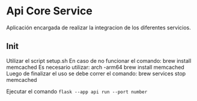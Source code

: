 # Api Core Service
Aplicación encargada de realizar la integracion de los diferentes servicios.

## Init
Utilizar el script setup.sh
En caso de no funcionar el comando: brew install memcached
Es necesario utilizar: arch -arm64 brew install memcached
Luego de finalizar el uso se debe correr el comando: brew services stop memcached

Ejecutar el comando `flask --app api run --port number`
